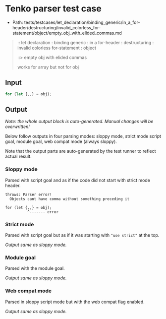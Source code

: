# Tenko parser test case

- Path: tests/testcases/let_declaration/binding_generic/in_a_for-header/destructuring/invalid_colorless_for-statement/object/empty_obj_with_elided_commas.md

> :: let declaration : binding generic : in a for-header : destructuring : invalid colorless for-statement : object
>
> ::> empty obj with elided commas
>
> works for array but not for obj

## Input

`````js
for (let {,,} = obj);
`````

## Output

_Note: the whole output block is auto-generated. Manual changes will be overwritten!_

Below follow outputs in four parsing modes: sloppy mode, strict mode script goal, module goal, web compat mode (always sloppy).

Note that the output parts are auto-generated by the test runner to reflect actual result.

### Sloppy mode

Parsed with script goal and as if the code did not start with strict mode header.

`````
throws: Parser error!
  Objects cant have comma without something preceding it

for (let {,,} = obj);
          ^------- error
`````

### Strict mode

Parsed with script goal but as if it was starting with `"use strict"` at the top.

_Output same as sloppy mode._

### Module goal

Parsed with the module goal.

_Output same as sloppy mode._

### Web compat mode

Parsed in sloppy script mode but with the web compat flag enabled.

_Output same as sloppy mode._
